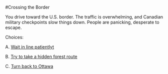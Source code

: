 #Crossing the Border

You drive toward the U.S. border. The traffic is overwhelming, and Canadian military checkpoints slow things down. People are panicking, desperate to escape.

Choices:

A. [Wait in line patientlyt](inUS.md)

B. [Try to take a hidden forest route](sneakIn.md)

C. [Turn back to Ottawa](outside.md)
